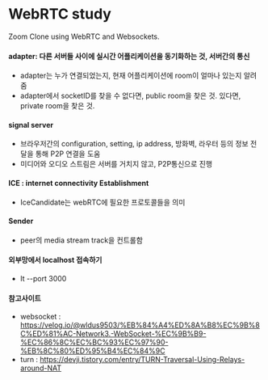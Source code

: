 # WebRTC study

Zoom Clone using WebRTC and Websockets.

#### adapter: 다른 서버들 사이에 실시간 어플리케이션을 동기화하는 것, 서버간의 통신
- adapter는 누가 연결되었는지, 현재 어플리케이션에 room이 얼마나 있는지 알려줌
- adapter에서 socketID를 찾을 수 없다면, public room을 찾은 것. 있다면, private room을 찾은 것.

#### signal server
- 브라우저간의 configuration, setting, ip address, 방화벽, 라우터 등의 정보 전달을 통해 P2P 연결을 도움 
- 미디어와 오디오 스트림은 서버를 거치지 않고, P2P통신으로 진행


#### ICE : internet connectivity Establishment
- IceCandidate는 webRTC에 필요한 프로토콜들을 의미

#### Sender
- peer의 media stream track을 컨트롤함

####  외부망에서 localhost 접속하기
- lt --port 3000

#### 참고사이트
- websocket : https://velog.io/@wldus9503/%EB%84%A4%ED%8A%B8%EC%9B%8C%ED%81%AC-Network3.-WebSocket-%EC%9B%B9-%EC%86%8C%EC%BC%93%EC%97%90-%EB%8C%80%ED%95%B4%EC%84%9C
- turn : https://devji.tistory.com/entry/TURN-Traversal-Using-Relays-around-NAT
